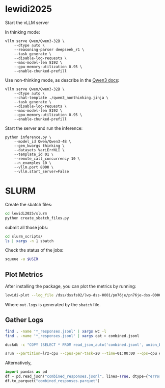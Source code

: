 # lewidi2025

Start the vLLM server

In thinking mode:

```shell
vllm serve Qwen/Qwen3-32B \
    --dtype auto \
    --reasoning-parser deepseek_r1 \
    --task generate \
    --disable-log-requests \
    --max-model-len 8192 \
    --gpu-memory-utilization 0.95 \
    --enable-chunked-prefill
```

Use non-thinking mode, as describe in the [Qwen3 docs](https://qwen.readthedocs.io/en/latest/deployment/vllm.html#thinking-non-thinking-modes):

```shell
vllm serve Qwen/Qwen3-32B \
    --dtype auto \
    --chat-template ./qwen3_nonthinking.jinja \
    --task generate \
    --disable-log-requests \
    --max-model-len 8192 \
    --gpu-memory-utilization 0.95 \
    --enable-chunked-prefill
```

Start the server and run the inference:

```shell
python inference.py \
    --model_id Qwen/Qwen3-4B \
    --gen_kwargs thinking \
    --datasets VariErrNLI \
    --template_id 01 \
    --remote_call_concurrency 10 \
    --n_examples 10 \
    --vllm.port 8000 \
    --vllm.start_server=False
```

# SLURM
Create the sbatch files:

```bash
cd lewidi2025/slurm
python create_sbatch_files.py
```

submit all those jobs:

```bash
cd slurm_scripts/
ls | xargs -n 1 sbatch
```

Check the status of the jobs:

```bash
squeue -u $USER
```

## Plot Metrics

After installing the package, you can plot the metrics by running:

```bash
lewidi-plot --log_file /dss/dssfs02/lwp-dss-0001/pn76je/pn76je-dss-0000/lewidi-data/sbatch/di38bec/Qwen_Qwen3-32B_thinking/out.logs
```

Where `out.logs` is generated by the `sbatch` file.

## Gather Logs

```bash
find . -name '*_responses.jsonl' | xargs wc -l
find . -name '*_responses.jsonl' | xargs cat > combined.jsonl
```

```bash
duckdb -c "COPY (SELECT * FROM read_json_auto('combined.jsonl', union_by_name=True)) TO 'combined.parquet'"
```

```bash
srun --partition=lrz-cpu --cpus-per-task=20 --time=01:00:00 --qos=cpu duckdb -c "COPY (SELECT * FROM read_json_auto('combined.jsonl', union_by_name=True)) TO 'combined.parquet'"
```

Alternatively,

```python
import pandas as pd
df = pd.read_json("combined_responses.jsonl", lines=True, dtype={"error": "string"})
df.to_parquet("combined_responses.parquet")
```
